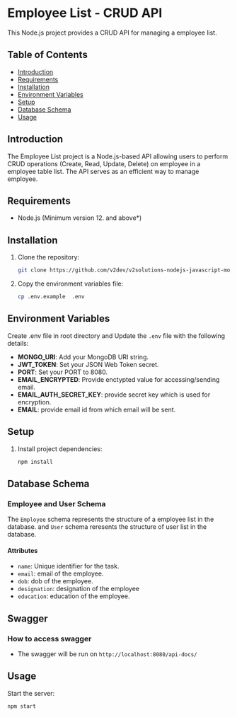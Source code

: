 # Employee List - CRUD API

This Node.js project provides a CRUD API for managing a employee  list.

## Table of Contents

- [Introduction](#introduction)
- [Requirements](#requirements)
- [Installation](#installation)
- [Environment Variables](#environment-variables)
- [Setup](#setup)
- [Database Schema](#database-schema)
- [Usage](#usage)

## Introduction

The Employee List project is a Node.js-based API allowing users to perform CRUD operations (Create, Read, Update, Delete) on employee in a employee table list. The API serves as an efficient way to manage employee.

## Requirements

- Node.js (Minimum version 12. and above*)

## Installation

1. Clone the repository:

    ```bash
    git clone https://github.com/v2dev/v2solutions-nodejs-javascript-mongo-boilerplate.git
    ```

2. Copy the environment variables file:

    ```bash
    cp .env.example  .env
    ```

## Environment Variables

Create .env file in root directory and Update the `.env` file with the following details:

- **MONGO_URI**: Add your MongoDB URI string.
- **JWT_TOKEN**: Set your JSON Web Token secret.
- **PORT**: Set your PORT to 8080.
- **EMAIL_ENCRYPTED**: Provide enctypted value for accessing/sending email.
- **EMAIL_AUTH_SECRET_KEY**: provide secret key which is used for encryption.
- **EMAIL**: provide email id from which email will be sent.

## Setup

1. Install project dependencies:

    ```bash
    npm install
    ```

## Database Schema

### Employee and User Schema

The `Employee` schema represents the structure of a employee list in the database. and `User` schema reresents the structure of user list in the database.

#### Attributes

- `name`: Unique identifier for the task.
- `email`: email of the employee.
- `dob`: dob of the employee.
- `designation`: designation of the employee
- `education`: education of the employee.

## Swagger

### How to access swagger

- The swagger will be run on `http://localhost:8080/api-docs/`

## Usage

Start the server:

```bash
npm start
